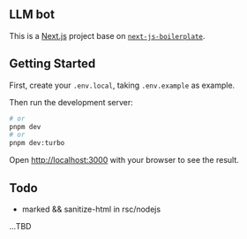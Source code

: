 ## LLM bot

This is a [Next.js](https://nextjs.org/) project base on [`next-js-boilerplate`](https://github.com/qinsong77/Next-js-Boilerplate).

## Getting Started

First, create your `.env.local`, taking `.env.example` as example.

Then run the development server:

```bash
# or
pnpm dev
# or
pnpm dev:turbo
```

Open [http://localhost:3000](http://localhost:3000) with your browser to see the result.

## Todo

- marked && sanitize-html in rsc/nodejs

...TBD
